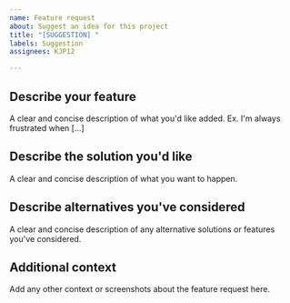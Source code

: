 ```yaml
---
name: Feature request
about: Suggest an idea for this project
title: "[SUGGESTION] "
labels: Suggestion
assignees: KJP12

---
```


## Describe your feature

A clear and concise description of what you'd like added. Ex. I'm always frustrated when [...]

## Describe the solution you'd like

A clear and concise description of what you want to happen.

## Describe alternatives you've considered

A clear and concise description of any alternative solutions or features you've considered.

## Additional context

Add any other context or screenshots about the feature request here.
